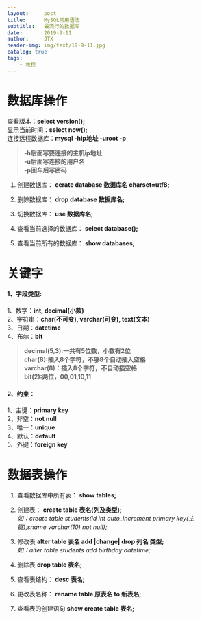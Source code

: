 ```yaml
---
layout:     post                    
title:      MySQL常用语法                     
subtitle:   最流行的数据库               
date:       2019-9-11               
author:     JTX                      
header-img: img/text/19-9-11.jpg   
catalog: true                        
tags:                                
    - 教程
---
```


# 数据库操作

查看版本：**select version();**<br/>
显示当前时间：**select now();**<br/>
连接远程数据库：**mysql -hip地址 -uroot -p**
> **-h后面写要连接的主机ip地址**<br/>
> **-u后面写连接的用户名**<br/>
> **-p回车后写密码**

1. 创建数据库：
    **cerate database 数据库名 charset=utf8;**

2. 删除数据库：
    **drop database 数据库名;**

3. 切换数据库：
    **use 数据库名;**

4. 查看当前选择的数据库：
    **select database();**

5. 查看当前所有的数据库：
    **show databases;**

# 关键字

#### 1、字段类型:
1、数字：**int, decimal(小数)**<br/>
2、字符串：**char(不可变), varchar(可变), text(文本)**<br/>
3、日期：**datetime**<br/>
4、布尔：**bit**

> **decimal(5,3):一共有5位数，小数有2位**<br/>
> **char(8):插入8个字符，不够8个自动插入空格**<br/>
> **varchar(8)：插入8个字符，不自动插空格**<br/>
> **bit(2):两位，00,01,10,11**

#### 2、约束：
1、主键：**primary key**<br/>
2、非空：**not null**<br/>
3、唯一：**unique**<br/>
4、默认：**default**<br/>
5、外键：**foreign key**

# 数据表操作

1. 查看数据库中所有表：
    **show tables;**

2. 创建表：
    **create table 表名(列及类型);**<br/>
    *如：create table students(id int auto_increment primary key(主键),sname varchar(10) not null);*

3. 修改表
    **alter table 表名 add |change| drop 列名 类型;**<br/>
    *如：alter table students add birthday datetime;*

4. 删除表
    **drop table 表名;**

5. 查看表结构：
    **desc 表名;**

6. 更改表名称：
    **rename table 原表名 to 新表名;**

7. 查看表的创建语句
    **show create table 表名;**

